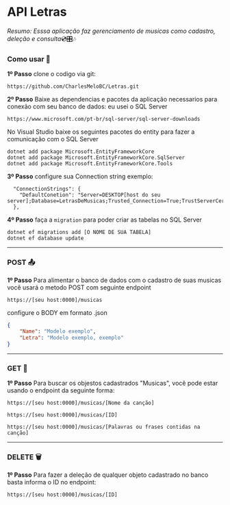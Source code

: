 # API Letras
*Resumo: Esssa aplicação faz gerenciamento de musicas como cadastro, deleção e consulta*💿🎛️🎶

### Como usar 📲

**1º Passo** 
clone o codigo via git:  
```
https://github.com/CharlesMeloBC/Letras.git
```


**2º Passo**
Baixe as dependencias e pacotes da aplicação necessarios para conexão com seu banco de dados:
eu usei o SQL Server 

```
https://www.microsoft.com/pt-br/sql-server/sql-server-downloads
```
No Visual Studio baixe os seguintes pacotes do entity para fazer a comunicação com o SQL Server
```
dotnet add package Microsoft.EntityFrameworkCore
dotnet add package Microsoft.EntityFrameworkCore.SqlServer
dotnet add package Microsoft.EntityFrameworkCore.Tools
```
**3º Passo**
configure sua Connection string exemplo:
```
  "ConnectionStrings": {
    "DefaultConetion": "Server=DESKTOP[host do seu server];Database=LetrasDeMusicas;Trusted_Connection=True;TrustServerCertificate=True"
  },
```

**4º Passo**
faça a ``migration`` para poder criar as tabelas no SQL Server 
```
dotnet ef migrations add [O NOME DE SUA TABELA]
dotnet ef database update
```
---
### POST 📤

**1º Passo**
Para alimentar o banco de dados com o cadastro de suas musicas você usará o metodo POST com seguinte endpoint
```
https://[seu host:0000]/musicas
```
configure o BODY em formato .json
```json
{
    "Name": "Modelo exemplo",
    "Letra": "Modelo exemplo, exemplo"
}

```
---
### GET 🫴

**1º Passo**
Para buscar os objestos cadastrados "Musicas", você pode estar usando o endpoint da seguinte forma:
```
https://[seu host:0000]/musicas/[Nome da canção]
```
```
https://[seu host:0000]/musicas/[ID]
```
```
https://[seu host:0000]/musicas/[Palavras ou frases contidas na canção]
```
---
### DELETE 🗑️
**1º Passo**
Para fazer a deleção de qualquer objeto cadastrado no banco basta informa o ID no endpoint:
```
https://[seu host:0000]/musicas/[ID]
```
